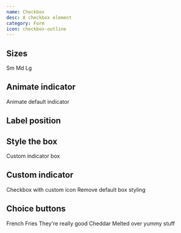 ```yaml
---
name: Checkbox
desc: A checkbox element
category: Form
icon: checkbox-outline
---
```


<core-knobs element="core-checkbox">
  <core-checkbox label="Checkbox"></core-checkbox>
</core-knobs>

## Sizes

<core-knobs hideTabs  element="core-checkbox">
  <core-checkbox size="sm">Sm</core-checkbox>
  <core-checkbox size="md">Md</core-checkbox>
  <core-checkbox size="lg">Lg</core-checkbox>
</core-knobs>

## Animate indicator

<core-knobs hideTabs  element="core-checkbox">
  <style>
    .animate:active::part(box) {
      transform: scale(0.85);
    }
    .animate::part(box) {
      transform: scale(1);
      transition: all 0.2s ease;
    }
    .animate::part(indicator) {
      opacity: 0;
      transition: all 0.5s ease;
      transform: rotate(-90deg);
    }
    .animate[checked]::part(indicator) {
      opacity: 1;
      transform: rotate(0deg);
      color: var(--core-color-white);
    }
  </style>
  <core-checkbox class="animate">
    Animate default indicator
  </core-checkbox>
</core-knobs>

## Label position

<core-knobs hideTabs  element="core-checkbox">
  <style>
    .position {
      flex-direction: row-reverse;
    }
    .position::part(label) {
      margin-right: var(--core-space-md);
      margin-left: 0;
    }
  </style>
  <core-checkbox label="Left label" class="position"></core-checkbox>
</core-knobs>

## Style the box

<core-knobs hideTabs  element="core-checkbox">
  <style>
    .box::part(box) {
      border-radius: 50%;
    }
  </style>
  <core-checkbox class="box">
    Custom indicator box
  </core-checkbox>
</core-knobs>

## Custom indicator

<core-knobs hideTabs  element="core-checkbox">
  <core-checkbox>
    <i slot="indicator" class="gg-close"></i>
    Checkbox with custom icon
  </core-checkbox>
</core-knobs>

<core-knobs hideTabs  element="core-checkbox">
  <style>
    .heart::part(box) {
      border: 0;
      background: none;
      box-shadow: none;
    }
    .heart [slot="indicator"] {
      color: lightgray;
    }
    .heart:hover [slot="indicator"] {
      color: gray;
    }
    .heart[checked] [slot="indicator"] {
      color: red;
    }
  </style>
  <core-checkbox class="heart">
    <i slot="indicator" class="gg-heart"></i>
    Remove default box styling
  </core-checkbox>
</core-knobs>

## Choice buttons

<core-knobs hideTabs  element="core-checkbox">
  <style>
    .choice {
      margin-bottom: var(--core-space-md);
      padding: var(--core-space-md);
      height: auto;
      border: 2px solid var(--core-color-ui);
    }
    .choice:hover {
      border-color: var(--core-color-ui);
    }
    .choice[checked] {
      border-color: var(--core-color-primary);
    }
  </style>
  <core-checkbox class="choice" full>
    <core-text tag="div" look="h3">French Fries</core-text>
    <core-text tag="div" look="p">They're really good</core-text>
  </core-checkbox>
  <core-checkbox class="choice" full>
    <core-text tag="div" look="h3">Cheddar</core-text>
    <core-text tag="div" look="p">Melted over yummy stuff</core-text>
  </core-checkbox>
</core-knobs>
